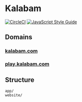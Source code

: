 # Kalabam
[![CircleCI](https://circleci.com/gh/chr-ge/kalabam.svg?style=svg&circle-token=61c56c9b4e9088d7f0b1e2b67d994a7c27df4f29)](https://circleci.com/gh/chr-ge/kalabam)
[![JavaScript Style Guide](https://img.shields.io/badge/code_style-standard-brightgreen.svg)](https://standardjs.com)

## Domains
### [kalabam.com](https://kalabam.com)
### [play.kalabam.com](https://play.kalabam.com)

## Structure
```
app/
website/
```

